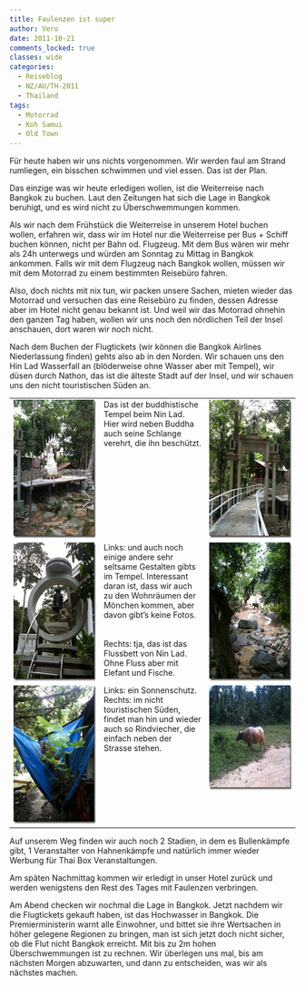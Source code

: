 ```yaml
---
title: Faulenzen ist super
author: Vero
date: 2011-10-21
comments_locked: true
classes: wide
categories:
  - Reiseblog
  - NZ/AU/TH-2011
  - Thailand
tags:
  - Motorrad
  - Koh Samui
  - Old Town
---
```


<p>Für heute haben wir uns nichts vorgenommen. Wir werden faul am Strand rumliegen, ein bisschen schwimmen und viel essen. Das ist der Plan.</p>  <p>Das einzige was wir heute erledigen wollen, ist die Weiterreise nach Bangkok zu buchen. Laut den Zeitungen hat sich die Lage in Bangkok beruhigt, und es wird nicht zu Überschwemmungen kommen.</p>  <p>Als wir nach dem Frühstück die Weiterreise in unserem Hotel buchen wollen, erfahren wir, dass wir im Hotel nur die Weiterreise per Bus + Schiff buchen können, nicht per Bahn od. Flugzeug. Mit dem Bus wären wir mehr als 24h unterwegs und würden am Sonntag zu Mittag in Bangkok ankommen. Falls wir mit dem Flugzeug nach Bangkok wollen, müssen wir mit dem Motorrad zu einem bestimmten Reisebüro fahren.</p>  <p>Also, doch nichts mit nix tun, wir packen unsere Sachen, mieten wieder das Motorrad und versuchen das eine Reisebüro zu finden, dessen Adresse aber im Hotel nicht genau bekannt ist. Und weil wir das Motorrad ohnehin den ganzen Tag haben, wollen wir uns noch den nördlichen Teil der Insel anschauen, dort waren wir noch nicht.</p>  <p>Nach dem Buchen der Flugtickets (wir können die Bangkok Airlines Niederlassung finden) gehts also ab in den Norden. Wir schauen uns den Hin Lad Wasserfall an (blöderweise ohne Wasser aber mit Tempel), wir düsen durch Nathon, das ist die älteste Stadt auf der Insel, und wir schauen uns den nicht touristischen Süden an.</p>  <table border="0" cellspacing="0" cellpadding="2" width="600"><tbody>     <tr>       <td valign="top" width="200"><a href="/assets/images/2011/10/IMG_2009.jpg"><img src="/assets/images/2011/10/IMG_2009_thumb.jpg" width="184" height="244" alt="IMG_2009" border="0" /></a></td>        <td valign="top" width="200">Das ist der buddhistische Tempel beim Nin Lad. Hier wird neben Buddha auch seine Schlange verehrt, die ihn beschützt. </td>        <td valign="top" width="200"><a href="/assets/images/2011/10/IMG_2010.jpg"><img src="/assets/images/2011/10/IMG_2010_thumb.jpg" width="184" height="244" alt="IMG_2010" border="0" /></a></td>     </tr>      <tr>       <td valign="top" width="200"><a href="/assets/images/2011/10/IMG_2014.jpg"><img src="/assets/images/2011/10/IMG_2014_thumb.jpg" width="184" height="244" alt="IMG_2014" border="0" /></a></td>        <td valign="top" width="200">Links: und auch noch einige andere sehr seltsame Gestalten gibts im Tempel. Interessant daran ist, dass wir auch zu den Wohnräumen der Mönchen kommen, aber davon gibt’s keine Fotos.          <br />          <br />          <br />Rechts: tja, das ist das Flussbett von Nin Lad. Ohne Fluss aber mit Elefant und Fische.</td>        <td valign="top" width="200"><a href="/assets/images/2011/10/IMG_2011.jpg"><img src="/assets/images/2011/10/IMG_2011_thumb.jpg" width="184" height="244" alt="IMG_2011" border="0" /></a></td>     </tr>      <tr>       <td valign="top" width="200"><a href="/assets/images/2011/10/IMG_2015.jpg"><img src="/assets/images/2011/10/IMG_2015_thumb.jpg" width="184" height="244" alt="IMG_2015" border="0" /></a></td>        <td valign="top" width="200">Links: ein Sonnenschutz.          <br />Rechts: im nicht touristischen Süden, findet man hin und wieder auch so Rindviecher, die einfach neben der Strasse stehen.</td>        <td valign="top" width="200"><a href="/assets/images/2011/10/IMG_2020.jpg"><img src="/assets/images/2011/10/IMG_2020_thumb.jpg" width="244" height="184" alt="IMG_2020" border="0" /></a></td>     </tr>   </tbody></table>  <p>Auf unserem Weg finden wir auch noch 2 Stadien, in dem es Bullenkämpfe gibt, 1 Veranstalter von Hahnenkämpfe und natürlich immer wieder Werbung für Thai Box Veranstaltungen. </p>  <p>Am späten Nachmittag kommen wir erledigt in unser Hotel zurück und werden wenigstens den Rest des Tages mit Faulenzen verbringen.</p>  <p>Am Abend checken wir nochmal die Lage in Bangkok. Jetzt nachdem wir die Flugtickets gekauft haben, ist das Hochwasser in Bangkok. Die Premierministerin warnt alle Einwohner, und bittet sie ihre Wertsachen in höher gelegene Regionen zu bringen, man ist sich jetzt doch nicht sicher, ob die Flut nicht Bangkok erreicht. Mit bis zu 2m hohen Überschwemmungen ist zu rechnen. Wir überlegen uns mal, bis am nächsten Morgen abzuwarten, und dann zu entscheiden, was wir als nächstes machen.</p>
